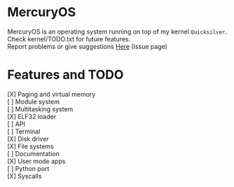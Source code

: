 # MercuryOS

MercuryOS is an operating system running on top of my kernel `Quicksilver`. 
Check kernel/TODO.txt for future features. \
Report problems or give suggestions [Here](https://github.com/rwy420/MercuryOS/issues) (Issue page)

# Features and TODO
[X] Paging and virtual memory \
[ ] Module system \
[ ] Multitasking system \
[X] ELF32 loader \
[ ] API \
[ ] Terminal \
[X] Disk driver \
[X] File systems \
[ ] Documentation \
[X] User mode apps \
[ ] Python port \
[X] Syscalls
